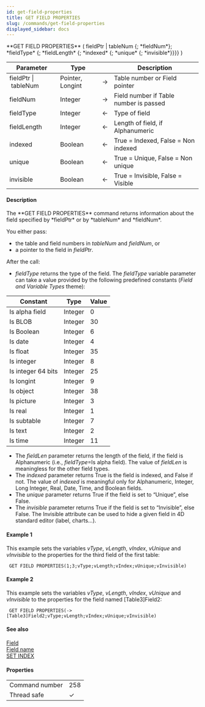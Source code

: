 ```yaml
---
id: get-field-properties
title: GET FIELD PROPERTIES
slug: /commands/get-field-properties
displayed_sidebar: docs
---
```


<!--REF #_command_.GET FIELD PROPERTIES.Syntax-->**GET FIELD PROPERTIES** ( fieldPtr | tableNum {; *fieldNum*}; *fieldType* {; *fieldLength* {; *indexed* {; *unique* {; *invisible*}}}} )<!-- END REF-->
<!--REF #_command_.GET FIELD PROPERTIES.Params-->
| Parameter | Type |  | Description |
| --- | --- | --- | --- |
| fieldPtr &#124; tableNum | Pointer, Longint | &#8594;  | Table number or Field pointer |
| fieldNum | Integer | &#8594;  | Field number if Table number is passed |
| fieldType | Integer | &#8592; | Type of field |
| fieldLength | Integer | &#8592; | Length of field, if Alphanumeric |
| indexed | Boolean | &#8592; | True = Indexed, False = Non indexed |
| unique | Boolean | &#8592; | True = Unique, False = Non unique |
| invisible | Boolean | &#8592; | True = Invisible, False = Visible |

<!-- END REF-->

#### Description 

<!--REF #_command_.GET FIELD PROPERTIES.Summary-->The **GET FIELD PROPERTIES** command returns information about the field specified by *fieldPtr* or by *tableNum* and *fieldNum*.<!-- END REF-->

You either pass:

* the table and field numbers in *tableNum* and *fieldNum*, or
* a pointer to the field in *fieldPtr*.

After the call:

* *fieldType* returns the type of the field. The *fieldType* variable parameter can take a value provided by the following predefined constants (*Field and Variable Types* theme):  

| Constant           | Type    | Value |  
| ------------------ | ------- | ----- |  
| Is alpha field     | Integer | 0     |  
| Is BLOB            | Integer | 30    |  
| Is Boolean         | Integer | 6     |  
| Is date            | Integer | 4     |  
| Is float           | Integer | 35    |  
| Is integer         | Integer | 8     |  
| Is integer 64 bits | Integer | 25    |  
| Is longint         | Integer | 9     |  
| Is object          | Integer | 38    |  
| Is picture         | Integer | 3     |  
| Is real            | Integer | 1     |  
| Is subtable        | Integer | 7     |  
| Is text            | Integer | 2     |  
| Is time            | Integer | 11    |
* The *fieldLen* parameter returns the length of the field, if the field is Alphanumeric (i.e., *fieldType*\=Is alpha field). The value of *fieldLen* is meaningless for the other field types.
* The *indexed* parameter returns True is the field is indexed, and False if not. The value of *indexed* is meaningful only for Alphanumeric, Integer, Long Integer, Real, Date, Time, and Boolean fields.
* The *unique* parameter returns True if the field is set to “Unique”, else False.
* The *invisible* parameter returns True if the field is set to “Invisible”, else False. The Invisible attribute can be used to hide a given field in 4D standard editor (label, charts...).

#### Example 1 

This example sets the variables *vType*, *vLength*, *vIndex*, *vUnique* and *vInvisible* to the properties for the third field of the first table:

```4d
 GET FIELD PROPERTIES(1;3;vType;vLength;vIndex;vUnique;vInvisible)
```

#### Example 2 

This example sets the variables *vType*, *vLength*, *vIndex*, *vUnique* and *vInvisible* to the properties for the field named \[Table3\]Field2:

```4d
 GET FIELD PROPERTIES(->[Table3]Field2;vType;vLength;vIndex;vUnique;vInvisible)
```

#### See also 

[Field](field.md)  
[Field name](field-name.md)  
[SET INDEX](set-index.md)  

#### Properties

|  |  |
| --- | --- |
| Command number | 258 |
| Thread safe | &check; |


